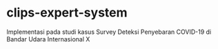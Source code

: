 # clips-expert-system
Implementasi pada studi kasus Survey Deteksi Penyebaran COVID-19 di Bandar Udara Internasional X
